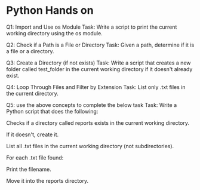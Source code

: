 # Python Hands on

Q1: Import and Use os Module
Task: Write a script to print the current working directory using the os module.

Q2: Check if a Path is a File or Directory
Task: Given a path, determine if it is a file or a directory.

Q3: Create a Directory (if not exists)
Task: Write a script that creates a new folder called test_folder in the current working directory if it doesn't already exist.

Q4: Loop Through Files and Filter by Extension
Task: List only .txt files in the current directory.

Q5: use the above concepts to complete the below task
Task: Write a Python script that does the following:

Checks if a directory called reports exists in the current working directory.

If it doesn't, create it.

List all .txt files in the current working directory (not subdirectories).

For each .txt file found:

Print the filename.

Move it into the reports directory.
